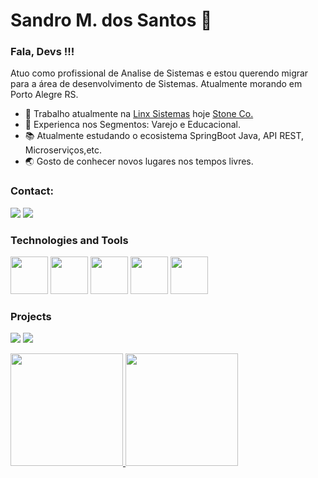 # Sandro M. dos Santos 🦾

### Fala, Devs !!!

Atuo como profissional de Analise de Sistemas e estou querendo migrar para a área de desenvolvimento de Sistemas. Atualmente morando em  Porto Alegre RS.
 

- 🔭 Trabalho atualmente na <a href="https://www.linx.com.br/">Linx Sistemas</a> hoje <a href="https://www.stone.com.br/">Stone Co.</a>
- 📑 Experienca nos Segmentos: Varejo e Educacional.
- 📚 Atualmente estudando o ecosistema SpringBoot Java, API REST, Microserviços,etc.
- 🌏 Gosto de conhecer novos lugares nos tempos livres.

### Contact:

<a href="https://instagram.com/sandromdsantos" target="_blank"><img src="https://img.shields.io/badge/-Instagram-%23E4405F?style=for-the-badge&logo=instagram&logoColor=white" target="_blank"></a>
<a href="https://www.linkedin.com/in/sandro-dos-santos-42083a26" target="_blank"><img src="https://img.shields.io/badge/-LinkedIn-%230077B5?style=for-the-badge&logo=linkedin&logoColor=white" target="_blank"></a> 


### Technologies and Tools
<code><img src="https://cdn.jsdelivr.net/gh/devicons/devicon/icons/spring/spring-original-wordmark.svg" width="60" height="60" /></code>
<code><img src="https://cdn.jsdelivr.net/gh/devicons/devicon/icons/java/java-original-wordmark.svg" width="60" height="60" /></code>
<code><img src="https://cdn.jsdelivr.net/gh/devicons/devicon/icons/git/git-original.svg" width="60" height="60"/></code>
<code><img src="https://cdn.jsdelivr.net/gh/devicons/devicon/icons/react/react-original.svg" width="60" height="60"/></code>
<code><img src="https://cdn.jsdelivr.net/gh/devicons/devicon/icons/bootstrap/bootstrap-original.svg" width="60" height="60"/></code>

### Projects
<a href="https://dsvendas-devpoa.netlify.app/" target="_blank"><img src="https://img.shields.io/badge/DSVENDAS-JAVA-green" target="_blank"></a>
<a href="hthttps://github.com/devPoa-Java/cobranca" target="_blank"><img src="https://img.shields.io/badge/COBRANCA SYSTEM- JAVA-green" target="_blank"></a>



<div>
<a href="https://github.com/devPoa-Java">
<img height="180em" src="https://github-readme-stats.vercel.app/api/top-langs/?username=devPoa-Java&layout=compact&langs_count=7&theme=merko"/>
<img height="180em" src="https://github-readme-stats.vercel.app/api?username=devPoa-Java&show_icons=true&theme=merko&include_all_commits=true&count_private=true"/>
</div>
